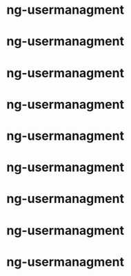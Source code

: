 # ng-usermanagment
# ng-usermanagment
# ng-usermanagment
# ng-usermanagment
# ng-usermanagment
# ng-usermanagment
# ng-usermanagment
# ng-usermanagment
# ng-usermanagment
